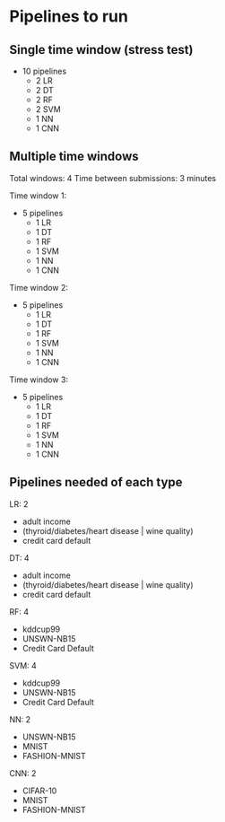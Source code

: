 # Pipelines to run

## Single time window (stress test)

- 10 pipelines
    - 2 LR
    - 2 DT
    - 2 RF
    - 2 SVM
    - 1 NN
    - 1 CNN

## Multiple time windows
Total windows: 4
Time between submissions: 3 minutes

Time window 1:
- 5 pipelines
    - 1 LR
    - 1 DT
    - 1 RF
    - 1 SVM
    - 1 NN
    - 1 CNN

Time window 2:
- 5 pipelines
    - 1 LR
    - 1 DT
    - 1 RF
    - 1 SVM
    - 1 NN
    - 1 CNN

Time window 3:
- 5 pipelines
    - 1 LR
    - 1 DT
    - 1 RF
    - 1 SVM
    - 1 NN
    - 1 CNN


## Pipelines needed of each type

LR: 2
- adult income
- (thyroid/diabetes/heart disease | wine quality)
- credit card default

DT: 4
- adult income
- (thyroid/diabetes/heart disease | wine quality)
- credit card default

RF: 4
- kddcup99
- UNSWN-NB15
- Credit Card Default

SVM: 4
- kddcup99
- UNSWN-NB15
- Credit Card Default

NN: 2
- UNSWN-NB15
- MNIST
- FASHION-MNIST

CNN: 2
- CIFAR-10
- MNIST
- FASHION-MNIST
